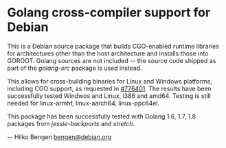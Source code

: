 # Golang cross-compiler support for Debian

This is a Debian source package that builds CGO-enabled runtime
libraries for architectures other than the host architecture and
installs those into GOROOT. Golang sources are not included -- the
source code shipped as part of the _golang-src_ package is used
instead.

This allows for cross-building binaries for Linux and Windows
platforms, including CGO support, as requested in
[#776401](https://bugs.debian.org/#776401). The results have been
successfully tested Windwos and Linux, i386 and amd64. Testing is
still needed for linux-armhf, linux-aarch64, linux-ppc64el.

This package has been successfully tested with Golang 1.6, 1.7, 1.8
packages from _jessie-backports_ and _stretch_.

 -- Hilko Bengen <bengen@debian.org>

